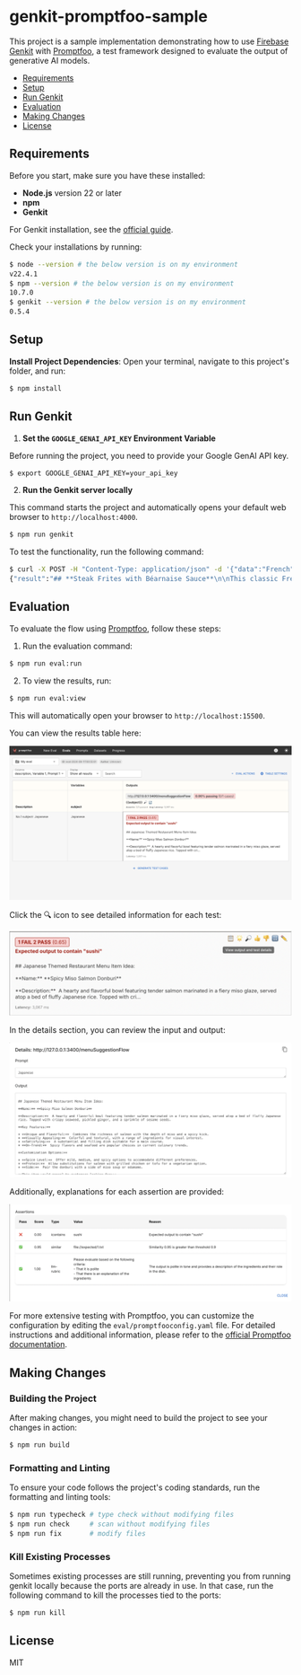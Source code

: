 # genkit-promptfoo-sample

This project is a sample implementation demonstrating how to use [Firebase Genkit](https://firebase.google.com/docs/genkit) with [Promptfoo](https://www.promptfoo.dev/), a test framework designed to evaluate the output of generative AI models.

- [Requirements](#requirements)
- [Setup](#setup)
- [Run Genkit](#run-genkit)
- [Evaluation](#evaluation)
- [Making Changes](#making-changes)
- [License](#license)

## Requirements

Before you start, make sure you have these installed:

- **Node.js** version 22 or later
- **npm**
- **Genkit**

For Genkit installation, see the [official guide](https://firebase.google.com/docs/genkit/get-started).

Check your installations by running:

```bash
$ node --version # the below version is on my environment
v22.4.1
$ npm --version # the below version is on my environment
10.7.0
$ genkit --version # the below version is on my environment
0.5.4
```

## Setup

**Install Project Dependencies**: Open your terminal, navigate to this project's folder, and run:

```bash
$ npm install
```

## Run Genkit

1. **Set the `GOOGLE_GENAI_API_KEY` Environment Variable**

Before running the project, you need to provide your Google GenAI API key.

```bash
$ export GOOGLE_GENAI_API_KEY=your_api_key
```

2. **Run the Genkit server locally**

This command starts the project and automatically opens your default web browser to `http://localhost:4000`.

```bash
$ npm run genkit
```

To test the functionality, run the following command:

```bash
$ curl -X POST -H "Content-Type: application/json" -d '{"data":"French"}' http://127.0.0.1:3400/menuSuggestionFlow
{"result":"## **Steak Frites with Béarnaise Sauce**\n\nThis classic French dish is simple, elegant, and always a crowd-pleaser. \n\n**Here's why it's a good menu choice:**\n\n* **Familiar yet elevated:** It's a familiar comfort food with a touch of sophistication.\n* **Versatile:** It can be adapted to different dietary needs (e.g., gluten-free fries, vegetarian alternative like a mushroom steak).\n* **Visually appealing:** A beautifully seared steak with crispy fries and a luscious Béarnaise sauce is very photogenic.\n* **High-quality ingredients:**  It allows you to showcase premium ingredients like a high-quality cut of beef and fresh herbs for the sauce.\n* **French authenticity:** It's a true classic French dish, reinforcing the restaurant's theme.\n\n**To add a unique twist:**\n\n* **Try different cuts of beef:**  Filet mignon, ribeye, or even a hangar steak.\n* **Offer different sauce options:**  Mushroom sauce, peppercorn sauce, or even a light truffle oil.\n* **Add a side:**  A small salad, a side of roasted vegetables, or a creamy potato gratin.\n\n**This dish can be a signature item on your French-themed restaurant menu, appealing to a wide range of diners.** \n"}
```

## Evaluation

To evaluate the flow using [Promptfoo](https://www.promptfoo.dev/), follow these steps:

1. Run the evaluation command:

```bash
$ npm run eval:run
```

2. To view the results, run:

```bash
$ npm run eval:view
```

This will automatically open your browser to `http://localhost:15500`.

You can view the results table here:

![Result Table](https://raw.githubusercontent.com/yukinagae/genkit-promptfoo-sample/main/docs/1.png)

Click the 🔍 icon to see detailed information for each test:

![Test Details](https://raw.githubusercontent.com/yukinagae/genkit-promptfoo-sample/main/docs/2.png)

In the details section, you can review the input and output:

![Input and Output](https://raw.githubusercontent.com/yukinagae/genkit-promptfoo-sample/main/docs/3.png)

Additionally, explanations for each assertion are provided:

![Assertions](https://raw.githubusercontent.com/yukinagae/genkit-promptfoo-sample/main/docs/4.png)

For more extensive testing with Promptfoo, you can customize the configuration by editing the `eval/promptfooconfig.yaml` file. For detailed instructions and additional information, please refer to the [official Promptfoo documentation](https://www.promptfoo.dev/docs/intro/).

## Making Changes

### Building the Project

After making changes, you might need to build the project to see your changes in action:

```bash
$ npm run build
```

### Formatting and Linting

To ensure your code follows the project's coding standards, run the formatting and linting tools:

```bash
$ npm run typecheck # type check without modifying files
$ npm run check     # scan without modifying files
$ npm run fix       # modify files
```

### Kill Existing Processes

Sometimes existing processes are still running, preventing you from running genkit locally because the ports are already in use. In that case, run the following command to kill the processes tied to the ports:

```bash
$ npm run kill
```

## License

MIT
